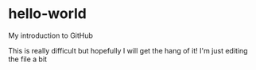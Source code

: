 # hello-world
My introduction to GitHub

This is really difficult but hopefully I will get the hang of it!  I'm just editing the file a bit
